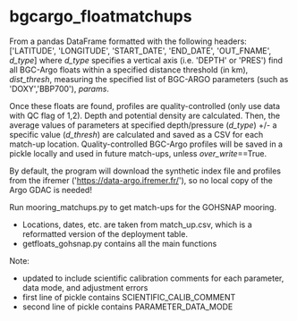# bgcargo_floatmatchups

From a pandas DataFrame formatted with the following headers:
['LATITUDE', 'LONGITUDE', 'START_DATE', 'END_DATE', 'OUT_FNAME', _d_type_]
where _d_type_ specifies a vertical axis (i.e. 'DEPTH' or 'PRES') find all BGC-Argo floats within a specified distance threshold (in km), _dist_thresh_, measuring the specified list of BGC-ARGO parameters (such as 'DOXY','BBP700'), _params_.

Once these floats are found, profiles are quality-controlled (only use data with QC flag of 1,2). Depth and potential density are calculated. Then, the average values of parameters at specified depth/pressure (_d_type_) +/- a specific value (_d_thresh_) are calculated and saved as a CSV for each match-up location. Quality-controlled BGC-Argo profiles will be saved in a pickle locally and used in future match-ups, unless _over_write_==True.

By default, the program will download the synthetic index file and profiles from the ifremer ('https://data-argo.ifremer.fr/'), so no local copy of the Argo GDAC is needed!

Run mooring_matchups.py to get match-ups for the GOHSNAP mooring.
- Locations, dates, etc. are taken from match_up.csv, which is a reformatted version of the deployment table.
- getfloats_gohsnap.py contains all the main functions

Note:
- updated to include scientific calibration comments for each parameter, data mode, and adjustment errors
- first line of pickle contains SCIENTIFIC_CALIB_COMMENT
- second line of pickle contains PARAMETER_DATA_MODE
